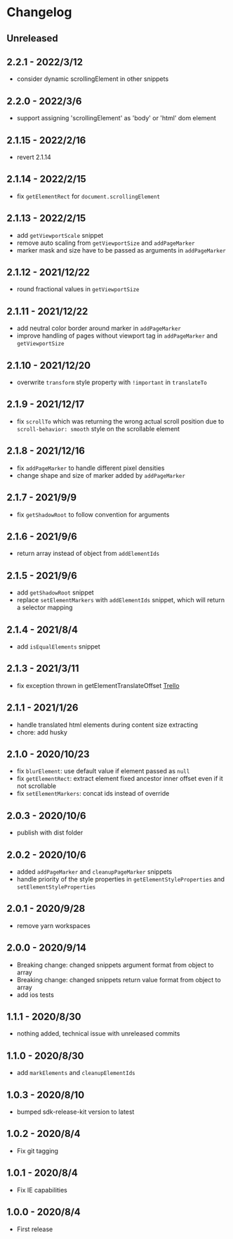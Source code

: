
# Changelog

## Unreleased


 ## 2.2.1 - 2022/3/12

- consider dynamic scrollingElement in other snippets 

## 2.2.0 - 2022/3/6

- support assigning 'scrollingElement' as 'body' or 'html' dom element

## 2.1.15 - 2022/2/16

- revert 2.1.14

## 2.1.14 - 2022/2/15

- fix `getElementRect` for `document.scrollingElement`

## 2.1.13 - 2022/2/15

- add `getViewportScale` snippet
- remove auto scaling from `getViewportSize` and `addPageMarker`
- marker mask and size have to be passed as arguments in `addPageMarker`

## 2.1.12 - 2021/12/22

- round fractional values in `getViewportSize`

## 2.1.11 - 2021/12/22

- add neutral color border around marker in `addPageMarker`
- improve handling of pages without viewport tag in `addPageMarker` and `getViewportSize`

## 2.1.10 - 2021/12/20

- overwrite `transform` style property with `!important` in `translateTo`

## 2.1.9 - 2021/12/17

- fix `scrollTo` which was returning the wrong actual scroll position due to `scroll-behavior: smooth` style on the scrollable element

## 2.1.8 - 2021/12/16

- fix `addPageMarker` to handle different pixel densities
- change shape and size of marker added by `addPageMarker`

## 2.1.7 - 2021/9/9

- fix `getShadowRoot` to follow convention for arguments

## 2.1.6 - 2021/9/6

- return array instead of object from `addElementIds`

## 2.1.5 - 2021/9/6

- add `getShadowRoot` snippet
- replace `setElementMarkers` with `addElementIds` snippet, which will return a selector mapping

## 2.1.4 - 2021/8/4

- add `isEqualElements` snippet

## 2.1.3 - 2021/3/11

- fix exception thrown in getElementTranslateOffset [Trello](https://trello.com/c/duAwaupv)

## 2.1.1 - 2021/1/26

- handle translated html elements during content size extracting
- chore: add husky

## 2.1.0 - 2020/10/23

- fix `blurElement`: use default value if element passed as `null`
- fix `getElementRect`: extract element fixed ancestor inner offset even if it not scrollable
- fix `setElementMarkers`: concat ids instead of override

## 2.0.3 - 2020/10/6

- publish with dist folder

## 2.0.2 - 2020/10/6

- added `addPageMarker` and `cleanupPageMarker` snippets
- handle priority of the style properties in `getElementStyleProperties` and `setElementStyleProperties`

## 2.0.1 - 2020/9/28

- remove yarn workspaces

## 2.0.0 - 2020/9/14

- Breaking change: changed snippets argument format from object to array
- Breaking change: changed snippets return value format from object to array
- add ios tests

## 1.1.1 - 2020/8/30

- nothing added, technical issue with unreleased commits

## 1.1.0 - 2020/8/30

- add `markElements` and `cleanupElementIds`

## 1.0.3 - 2020/8/10

- bumped sdk-release-kit version to latest

## 1.0.2 - 2020/8/4

- Fix git tagging

## 1.0.1 - 2020/8/4

- Fix IE capabilities

## 1.0.0 - 2020/8/4

- First release
